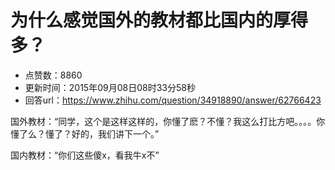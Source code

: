 # 为什么感觉国外的教材都比国内的厚得多？
- 点赞数：8860
- 更新时间：2015年09月08日08时33分58秒
- 回答url：https://www.zhihu.com/question/34918890/answer/62766423
<body>
 <p data-pid="169FOW2n">国外教材：“同学，这个是这样这样的，你懂了麽？不懂？我这么打比方吧。。。。你懂了么？懂了？好的，我们讲下一个。”</p>
 <p data-pid="RS2vtR-E">国内教材：“你们这些傻x，看我牛x不”</p>
</body>